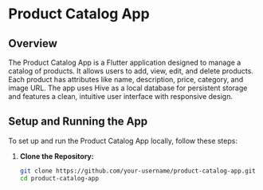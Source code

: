 # Product Catalog App

## Overview

The Product Catalog App is a Flutter application designed to manage a catalog of products. It allows users to add, view, edit, and delete products. Each product has attributes like name, description, price, category, and image URL. The app uses Hive as a local database for persistent storage and features a clean, intuitive user interface with responsive design.

## Setup and Running the App

To set up and run the Product Catalog App locally, follow these steps:

1. **Clone the Repository:**

   ```bash
   git clone https://github.com/your-username/product-catalog-app.git
   cd product-catalog-app
